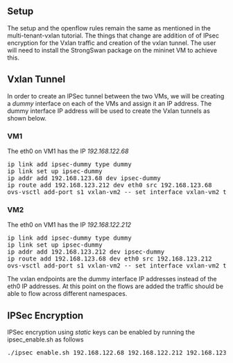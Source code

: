 ## Setup

The setup and the openflow rules remain the same as mentioned in the multi-tenant-vxlan tutorial. The things that change are addition of of IPsec encryption for the Vxlan traffic and creation of the vxlan tunnel. The user will need to install the StrongSwan package on the mininet VM to achieve this.

## Vxlan Tunnel

In order to create an IPSec tunnel between the two VMs, we will be creating a *dummy* interface on each of the VMs and assign it an IP address. The dummy interface IP address will be used to create the Vxlan tunnels as shown below.

### VM1
The eth0 on VM1 has the IP *192.168.122.68*

<pre>
ip link add ipsec-dummy type dummy
ip link set up ipsec-dummy
ip addr add 192.168.123.68 dev ipsec-dummy
ip route add 192.168.123.212 dev eth0 src 192.168.123.68
ovs-vsctl add-port s1 vxlan-vm2 -- set interface vxlan-vm2 type=vxlan option:remote_ip=192.168.123.212 option:key=flow ofport_request=10
</pre>

### VM2
The eth0 on VM1 has the IP *192.168.122.212*

<pre>
ip link add ipsec-dummy type dummy
ip link set up ipsec-dummy
ip addr add 192.168.123.212 dev ipsec-dummy
ip route add 192.168.123.68 dev eth0 src 192.168.123.212
ovs-vsctl add-port s1 vxlan-vm2 -- set interface vxlan-vm2 type=vxlan option:remote_ip=192.168.123.212 option:key=flow ofport_request=10
</pre>

The vxlan endpoints are the dummy interface IP addresses instead of the eth0 IP addresses. At this point on the flows are added the traffic should be able to flow across different namespaces.  

## IPSec Encryption
IPSec encryption using *static* keys can be enabled by running the ipsec\_enable.sh as follows

<pre>
./ipsec_enable.sh 192.168.122.68 192.168.122.212 192.168.123.68 192.168.123.212 
</pre>
